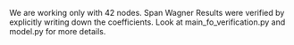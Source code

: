 We are working only with 42 nodes. Span Wagner Results were verified by explicitly writing down the coefficients. Look at main_fo_verification.py and model.py for more details.

